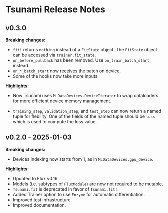 # Tsunami Release Notes



## v0.3.0 

**Breaking changes:**
- `fit!` returns `nothing` instead of a `FitState` object. The `FitState` object can be accessed via `trainer.fit_state`.
- `on_before_pullback` has been removed. Use `on_train_batch_start` instead.
- `on_*_batch_start` now receives the batch on device.
- Some of the hooks now take more inputs.

**Highlights:**

- Now Tsunami uses `MLDataDevices.DeviceIterator` to wrap dataloaders for more efficient device memory management.

- `training_step`, `validation_step`, and `test_step` can now return a named tuple
  for flebility. One of the fields of the named tuple should be `loss` which is used to compute the loss value.

## v0.2.0 - 2025-01-03

**Breaking changes:**
- Devices indexing now starts from 1, as in `MLDataDevices.gpu_device`.

**Highlights:**
- Updated to Flux v0.16.
- Models (i.e. subtypes of `FluxModule`) are now not required to be mutable.
- `Tsunami.fit` is deprecated in favor of `Tsunami.fit!`.
- Added Trainer option to use `Enzyme` for automatic differentiation.
- Improved test infrastructure.
- Improved documentation.
